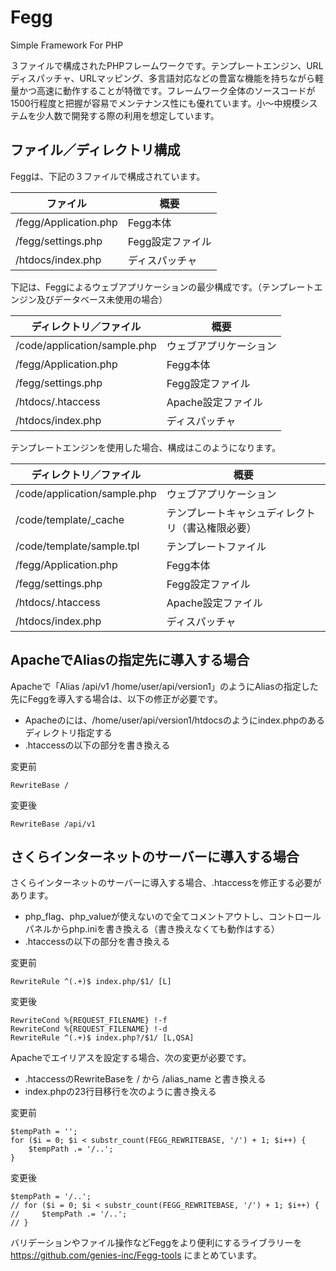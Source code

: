 Fegg
====
Simple Framework For PHP

３ファイルで構成されたPHPフレームワークです。テンプレートエンジン、URLディスパッチャ、URLマッピング、多言語対応などの豊富な機能を持ちながら軽量かつ高速に動作することが特徴です。フレームワーク全体のソースコードが1500行程度と把握が容易でメンテナンス性にも優れています。小〜中規模システムを少人数で開発する際の利用を想定しています。

ファイル／ディレクトリ構成
----
Feggは、下記の３ファイルで構成されています。

|ファイル|概要|
|---|---|
|/fegg/Application.php|Fegg本体|
|/fegg/settings.php|Fegg設定ファイル|
|/htdocs/index.php|ディスパッチャ|

下記は、Feggによるウェブアプリケーションの最少構成です。（テンプレートエンジン及びデータベース未使用の場合）

|ディレクトリ／ファイル|概要|
|---|---|
|/code/application/sample.php|ウェブアプリケーション|
|/fegg/Application.php|Fegg本体|
|/fegg/settings.php|Fegg設定ファイル|
|/htdocs/.htaccess|Apache設定ファイル|
|/htdocs/index.php|ディスパッチャ|

テンプレートエンジンを使用した場合、構成はこのようになります。

|ディレクトリ／ファイル|概要|
|---|---|
|/code/application/sample.php|ウェブアプリケーション|
|/code/template/_cache|テンプレートキャシュディレクトリ（書込権限必要）|
|/code/template/sample.tpl|テンプレートファイル|
|/fegg/Application.php|Fegg本体|
|/fegg/settings.php|Fegg設定ファイル|
|/htdocs/.htaccess|Apache設定ファイル|
|/htdocs/index.php|ディスパッチャ|

ApacheでAliasの指定先に導入する場合
----
Apacheで「Alias /api/v1 /home/user/api/version1」のようにAliasの指定した先にFeggを導入する場合は、以下の修正が必要です。
- Apacheの<Directory>には、/home/user/api/version1/htdocsのようにindex.phpのあるディレクトリ指定する
- .htaccessの以下の部分を書き換える

変更前
```
RewriteBase /
```
変更後
```
RewriteBase /api/v1
```

さくらインターネットのサーバーに導入する場合
----
さくらインターネットのサーバーに導入する場合、.htaccessを修正する必要があります。
- php_flag、php_valueが使えないので全てコメントアウトし、コントロールパネルからphp.iniを書き換える（書き換えなくても動作はする）
- .htaccessの以下の部分を書き換える

変更前
```
RewriteRule ^(.+)$ index.php/$1/ [L]
```
変更後
```
RewriteCond %{REQUEST_FILENAME} !-f
RewriteCond %{REQUEST_FILENAME} !-d
RewriteRule ^(.+)$ index.php?/$1/ [L,QSA]
```


Apacheでエイリアスを設定する場合、次の変更が必要です。
- .htaccessのRewriteBaseを / から /alias_name と書き換える
- index.phpの23行目移行を次のように書き換える

変更前
```
$tempPath = '';
for ($i = 0; $i < substr_count(FEGG_REWRITEBASE, '/') + 1; $i++) {
    $tempPath .= '/..';
}
```
変更後
```
$tempPath = '/..';
// for ($i = 0; $i < substr_count(FEGG_REWRITEBASE, '/') + 1; $i++) {
//     $tempPath .= '/..';
// }
```

バリデーションやファイル操作などFeggをより便利にするライブラリーを https://github.com/genies-inc/Fegg-tools にまとめています。
